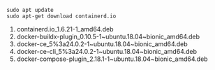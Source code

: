 ```
sudo apt update
sudo apt-get download containerd.io
```

1. containerd.io_1.6.21-1_amd64.deb
2. docker-buildx-plugin_0.10.5-1~ubuntu.18.04~bionic_amd64.deb
3. docker-ce_5%3a24.0.2-1~ubuntu.18.04~bionic_amd64.deb
4. docker-ce-cli_5%3a24.0.2-1~ubuntu.18.04~bionic_amd64.deb
5. docker-compose-plugin_2.18.1-1~ubuntu.18.04~bionic_amd64.deb


